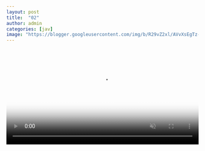 ```yaml
---
layout: post
title:  "02"
author: admin
categories: [jav]
image: "https://blogger.googleusercontent.com/img/b/R29vZ2xl/AVvXsEgTz-PNSOqVoKnJkUXC3oFR3wjFfJ154nSEfYOqE_PLvDwX49x3Gp1nFHZ9_Yn2mO72WfJfylN3VYgPS6Np2ZqGbBpzMsh40LntdQlbacKeAoXmjTvw1issXID_-W6LsvpORzTNOE5IT5m3tzgCWGO6IcF4losVDEXnjfK_g9QZNBa_O9ZlbYPJ4jsWyTg9/s1291/20240225_080032.png"
---
```




<video width="100%" id="my-videox" controls="" autoplay="" muted="" poster="https://blogger.googleusercontent.com/img/b/R29vZ2xl/AVvXsEjTo-LVS_k5LThCioxtby9u3d98vpDnJ4obozqQVY9A0tzqigK8_iF6KAN_JeC-Conn0N-DCDIJafioBHRMrbjffF_xztNGyHRcmHcAoQkLzHiKJ1ahSn2OCZp1LkiPtFzfz8jrxPM2aOodffOD9LEpdb65u6-CbUCMl6WIbxwSFf9No2NnEtUY5gDsR6Ok/s320/20240217_220452.png"> 
<source src="https://video.twimg.com/amplify_video/1734867395410632704/vid/avc1/1280x720/sdPtDBV75RludQeU.mp4" title="video" type="video/mp4"> </video>
